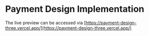 # Payment Design Implementation

The live preview can be accessed via [https://payment-design-three.vercel.app/](https://payment-design-three.vercel.app/)

